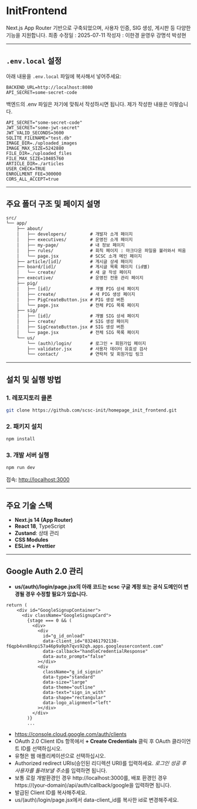 # InitFrontend

Next.js App Router 기반으로 구축되었으며, 사용자 인증, SIG 생성, 게시판 등 다양한 기능을 지원합니다.
최종 수정일 : 2025-07-11
작성자 : 이한경 윤영우 강명석 박성현

---

## `.env.local` 설정

아래 내용을 `.env.local` 파일에 복사해서 넣어주세요:

```env
BACKEND_URL=http://localhost:8080
API_SECRET=some-secret-code
```

백엔드의 .env 파일은 저기에 맞춰서 작성하시면 됩니다. 제가 작성한 내용은 이렇습니다.

```
API_SECRET="some-secret-code"
JWT_SECRET="some-jwt-secret"
JWT_VALID_SECONDS=3600
SQLITE_FILENAME="test.db"
IMAGE_DIR=./uploaded_images
IMAGE_MAX_SIZE=5242880
FILE_DIR=./uploaded_files
FILE_MAX_SIZE=10485760
ARTICLE_DIR=./articles
USER_CHECK=TRUE
ENROLLMENT_FEE=300000
CORS_ALL_ACCEPT=true

```

---

## 주요 폴더 구조 및 페이지 설명

```txt
src/
└── app/
    ├── about/
    │   ├── developers/         # 개발자 소개 페이지
    │   ├── executives/         # 운영진 소개 페이지
    │   ├── my-page/            # 내 정보 페이지
    │   ├── rules/              # 회칙 페이지 : 마크다운 파일을 불러와서 띄움
    │   └── page.jsx            # SCSC 소개 메인 페이지
    ├── article/[id]/           # 게시글 상세 페이지
    ├── board/[id]/             # 게시글 목록 페이지 (id별)
    │   └── create/             # 새 글 작성 페이지
    ├── executive/              # 운영진 전용 관리 페이지
    ├── pig/
    │   ├── [id]/               # 개별 PIG 상세 페이지
    │   ├── create/             # 새 PIG 생성 페이지
    │   ├── PigCreateButton.jsx # PIG 생성 버튼
    │   └── page.jsx            # 전체 PIG 목록 페이지
    ├── sig/
    │   ├── [id]/               # 개별 SIG 상세 페이지
    │   ├── create/             # SIG 생성 페이지
    │   ├── SigCreateButton.jsx # SIG 생성 버튼
    │   └── page.jsx            # 전체 SIG 목록 페이지
    └── us/
        └── (auth)/login/       # 로그인 + 회원가입 페이지
        ├── validator.jsx       # 사용자 데이터 유효성 검사
        └── contact/            # 연락처 및 회원가입 링크
```

---

## 설치 및 실행 방법

### 1. 레포지토리 클론

```bash
git clone https://github.com/scsc-init/homepage_init_frontend.git
```

### 2. 패키지 설치

```bash
npm install
```

### 3. 개발 서버 실행

```bash
npm run dev
```

접속: [http://localhost:3000](http://localhost:3000)

---

## 주요 기술 스택

- **Next.js 14 (App Router)**
- **React 18**, TypeScript
- **Zustand**: 상태 관리
- **CSS Modules**
- **ESLint + Prettier**

---

## Google Auth 2.0 관리

- **us/(auth)/login/page.jsx의 아래 코드는 scsc 구글 계정 또는 공식 도메인이 변경될 경우 수정할 필요가 있습니다.**

```
return (
    <div id="GoogleSignupContainer">
      <div className="GoogleSignupCard">
        {stage === 0 && (
          <div>
            <div
              id="g_id_onload"
              data-client_id="832461792138-f6qpb4vn8knpi57a46p9a9ph7qvs92qh.apps.googleusercontent.com"
              data-callback="handleCredentialResponse"
              data-auto_prompt="false"
            ></div>
            <div
              className="g_id_signin"
              data-type="standard"
              data-size="large"
              data-theme="outline"
              data-text="sign_in_with"
              data-shape="rectangular"
              data-logo_alignment="left"
            ></div>
          </div>
        )}
        ...
```

- https://console.cloud.google.com/auth/clients
- OAuth 2.0 Client IDs 항목에서 **+ Create Credentials** 클릭 후 OAuth 클라이언트 ID를 선택하십시오.
- 유형은 웹 애플리케이션으로 선택하십시오.
- Authorized redirect URIs(승인된 리디렉션 URI)를 입력하세요. *로그인 성공 후 사용자를 돌려보낼 주소*를 입력하면 됩니다.
- 보통 로컬 개발환경인 경우 http://localhost:3000를, 배포 환경인 경우 https://(your-domain)/api/auth/callback/google을 입력하면 됩니다.
- 발급된 Client ID를 복사해주세요.
- us/(auth)/login/page.jsx에서 data-client_id를 복사한 id로 변경해주세요.
